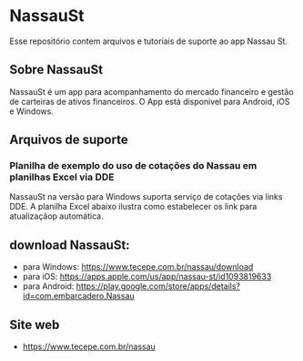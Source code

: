# NassauSt

Esse repositório contem arquivos e tutoriais de suporte ao app Nassau St.

## Sobre NassauSt
NassauSt é um app para acompanhamento do mercado financeiro e gestão de carteiras de ativos financeiros.
O App está disponivel para Android, iOS e Windows.

## Arquivos de suporte

###  Planilha de exemplo do uso de cotações do Nassau em planilhas Excel via DDE 
NassauSt na versão para Windows suporta serviço de cotações via links DDE.
A planilha Excel abaixo ilustra como estabelecer os link para atualizaçãop automática.

## download NassauSt: 

* para Windows: https://www.tecepe.com.br/nassau/download   
* para iOS:     https://apps.apple.com/us/app/nassau-st/id1093819633
* para Android: https://play.google.com/store/apps/details?id=com.embarcadero.Nassau 

## Site web
* https://www.tecepe.com.br/nassau

